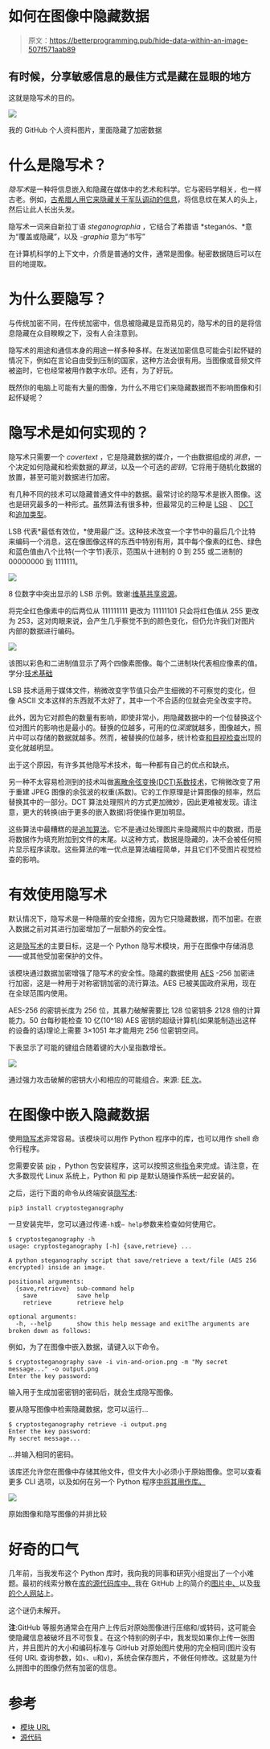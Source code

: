 # 如何在图像中隐藏数据

> 原文：<https://betterprogramming.pub/hide-data-within-an-image-507f571aab89>

## 有时候，分享敏感信息的最佳方式是藏在显眼的地方

这就是隐写术的目的。

![](img/d1c257e34f3863ed17677989bb627692.png)

我的 GitHub 个人资料图片，里面隐藏了加密数据

# 什么是隐写术？

*隐写术*是一种将信息嵌入和隐藏在媒体中的艺术和科学。它与密码学相关，也一样古老。例如，[古希腊人用它来隐藏关于军队调动的信息](https://www.jstor.org/stable/3101474?seq=1)，将信息纹在某人的头上，然后让此人长出头发。

隐写术一词来自新拉丁语 *steganographia* ，它结合了希腊语 *steganós、*意为“覆盖或隐藏”，以及 *-graphia* 意为“书写”

在计算机科学的上下文中，介质是普通的文件，通常是图像。秘密数据随后可以在目的地提取。

# 为什么要隐写？

与传统加密不同，在传统加密中，信息被隐藏是显而易见的，隐写术的目的是将信息隐藏在众目睽睽之下，没有人会注意到。

隐写术的用途和通信本身的用途一样多种多样。在发送加密信息可能会引起怀疑的情况下，例如在言论自由受到压制的国家，这种方法会很有用。当图像或音频文件被盗时，它也经常被用作数字水印。还有，为了好玩。

既然你的电脑上可能有大量的图像，为什么不用它们来隐藏数据而不影响图像和引起怀疑呢？

# 隐写术是如何实现的？

隐写术只需要一个 *covertext* ，它是隐藏数据的媒介，一个由数据组成的*消息*，一个决定如何隐藏和检索数据的*算法*，以及一个可选的*密钥*，它将用于随机化数据的放置，甚至可能对数据进行加密。

有几种不同的技术可以隐藏普通文件中的数据。最常讨论的隐写术是嵌入图像。这也是研究最多的一种形式。虽然算法有很多种，但最常见的三种是 [LSB](https://ieeexplore.ieee.org/abstract/document/4221886?section=abstract) 、 [DCT](https://en.wikipedia.org/wiki/Discrete_cosine_transform) 和[追加类型](https://ieeexplore.ieee.org/document/8280584)。

LSB 代表*最低有效位，*使用最广泛。这种技术改变一个字节中的最后几个比特来编码一个消息，这在像图像这样的东西中特别有用，其中每个像素的红色、绿色和蓝色值由八个比特(一个字节)表示，范围从十进制的 0 到 255 或二进制的 00000000 到 1111111。

![](img/50d545fb89b9185a5edd874ae8670201.png)

8 位数字中突出显示的 LSB 示例。致谢:[维基共享资源](https://en.wikipedia.org/wiki/Bit_numbering#mediaviewer/File:Least_significant_bit.svg)。

将完全红色像素中的后两位从 111111111 更改为 11111101 只会将红色值从 255 更改为 253，这对肉眼来说，会产生几乎察觉不到的颜色变化，但仍允许我们对图片内部的数据进行编码。

![](img/5228e5a7f2e5142ca8ad7ede79077662.png)

该图以彩色和二进制值显示了两个四像素图像。每个二进制块代表相应像素的值。学分:[技术基础](https://technical-foundation.blogspot.com/2017/11/steganography-hide-data-in-images-with.html)

LSB 技术适用于媒体文件，稍微改变字节值只会产生细微的不可察觉的变化，但像 ASCII 文本这样的东西就不太好了，其中一个不合适的位就会完全改变字符。

此外，因为它对颜色的数量有影响，即使非常小，用隐藏数据中的一个位替换这个位对图片的影响也是最小的。替换的位越多，可用的位*深度*就越多，图像越大，照片中可以存储的数据就越多。然而，被替换的位越多，统计检查[和目视检查](https://books.google.com.br/books?id=j4ujDgAAQBAJ&lpg=PA230&ots=aK84tNwEsn&dq=statistical%20inspection%20and%20a%20visual%20inspection%2Bsteganography%20LSB%20discover&pg=PA230#v=onepage&q&f=false)出现的变化就越明显。

出于这个原因，有许多其他隐写术技术，每一种都有自己的优点和缺点。

另一种不太容易检测到的技术叫做[离散余弦变换(DCT)系数技术](https://users.cs.cf.ac.uk/Dave.Marshall/Multimedia/node231.html)，它稍微改变了用于重建 JPEG 图像的余弦波的权重(系数)。它的工作原理是计算图像的频率，然后替换其中的一部分。DCT 算法处理照片的方式更加微妙，因此更难被发现。请注意，更大的转换(由于更多的嵌入数据)将使操作更加明显。

这些算法中最糟糕的是[追加算法](https://www.researchgate.net/project/File-Encryption-and-Hiding-using-AES-and-Append-Insertion-Steganography)。它不是通过处理图片来隐藏照片中的数据，而是将数据作为填充附加到文件的末尾。以这种方式，数据是隐藏的，决不会被任何照片显示程序读取。这些算法的唯一优点是算法编程简单，并且它们不受图片视觉检查的影响。

# 有效使用隐写术

默认情况下，隐写术是一种隐蔽的安全措施，因为它只隐藏数据，而不加密。在嵌入数据之前对其进行加密增加了一层额外的安全性。

这是[隐写术](https://github.com/computationalcore/cryptosteganography)的主要目标，这是一个 Python 隐写术模块，用于在图像中存储消息——或其他受加密保护的文件。

该模块通过数据加密增强了隐写术的安全性。隐藏的数据使用 [AES](https://en.wikipedia.org/wiki/Advanced_Encryption_Standard) -256 加密进行加密，这是一种用于对称密钥加密的流行算法。AES 已被美国政府采用，现在在全球范围内使用。

AES-256 的密钥长度为 256 位，其暴力破解需要比 128 位密钥多 2128 倍的计算能力。50 台每秒能检查 10 亿(10^18) AES 密钥的超级计算机(如果能制造出这样的设备的话)理论上需要 3×1051 年才能用完 256 位密钥空间。

下表显示了可能的键组合随着键的大小呈指数增长。

![](img/1a2b06aa4b9c986f405a58154eef33dc.png)

通过强力攻击破解的密钥大小和相应的可能组合。来源: [EE 次](https://www.eetimes.com/document.asp?doc_id=1279619#)。

# 在图像中嵌入隐藏数据

使用[隐写术](https://github.com/computationalcore/cryptosteganography)非常容易。该模块可以用作 Python 程序中的库，也可以用作 shell 命令行程序。

您需要安装 [pip](https://pip.pypa.io/en/stable/) ，Python 包安装程序，这可以按照这些[指令](https://www.makeuseof.com/tag/install-pip-for-python/)来完成。请注意，在大多数现代 Linux 系统上，Python 和 pip 是默认随操作系统一起安装的。

之后，运行下面的命令从终端安装[隐写术](https://github.com/computationalcore/cryptosteganography):

```
pip3 install cryptosteganography
```

一旦安装完毕，您可以通过传递`-h`或`— help`参数来检查如何使用它。

```
$ cryptosteganography -h
usage: cryptosteganography [-h] {save,retrieve} ...

A python steganography script that save/retrieve a text/file (AES 256
encrypted) inside an image.

positional arguments:
  {save,retrieve}  sub-command help
    save           save help
    retrieve       retrieve help

optional arguments:
  -h, --help       show this help message and exitThe arguments are broken down as follows:
```

例如，为了在图像中嵌入数据，请键入以下命令。

```
$ cryptosteganography save -i vin-and-orion.png -m "My secret message..." -o output.png
Enter the key password:
```

输入用于生成加密密钥的密码后，就会生成隐写图像。

要从隐写图像中检索隐藏数据，您可以运行…

```
$ cryptosteganography retrieve -i output.png
Enter the key password:
My secret message...
```

…并输入相同的密码。

该库还允许您在图像中存储其他文件，但文件大小必须小于原始图像。您可以查看更多 CLI 选项，以及如何在另一个 Python 程序[中将其用作库。](https://github.com/computationalcore/cryptosteganography)

![](img/cc2ec50e40c97c2fe982043c89d572ac.png)

原始图像和隐写图像的并排比较

# 好奇的口气

几年前，当我发布这个 Python 库时，我向我的同事和研究小组提出了一个小难题。最初的线索分散在[库的源代码库中、](https://github.com/computationalcore/cryptosteganography/blob/master/README.rst)我在 GitHub 上的简介的[图片中、](https://avatars3.githubusercontent.com/u/4824157)以及[我的个人网站](https://computationalcore.github.io/vinbusquet/)上。

这个谜仍未解开。

**注**:GitHub 等服务通常会在用户上传后对原始图像进行压缩和/或转码，这可能会使隐藏信息被破坏且不可恢复。在这个特别的例子中，我发现如果你上传一张图片，并且图片的大小和编码标准与 GitHub 对原始图片使用的完全相同(图片没有任何 URL 查询参数，如`s`、`u`和`v`)，系统会保存图片，不做任何修改。这就是为什么拼图中的图像仍然有加密的信息。

# 参考

*   [模块 URL](https://pypi.org/project/cryptosteganography/)
*   [源代码](https://github.com/computationalcore/cryptosteganography)